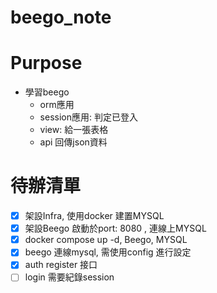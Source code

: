 # beego_note

# Purpose
- 學習beego
  - orm應用
  - session應用: 判定已登入
  - view: 給一張表格
  - api 回傳json資料
# 待辦清單
- [X] 架設Infra, 使用docker 建置MYSQL
- [X] 架設Beego 啟動於port: 8080 , 連線上MYSQL
- [X] docker compose up -d, Beego, MYSQL
- [X] beego 連線mysql, 需使用config 進行設定
- [X] auth register 接口
- [ ] login 需要紀錄session